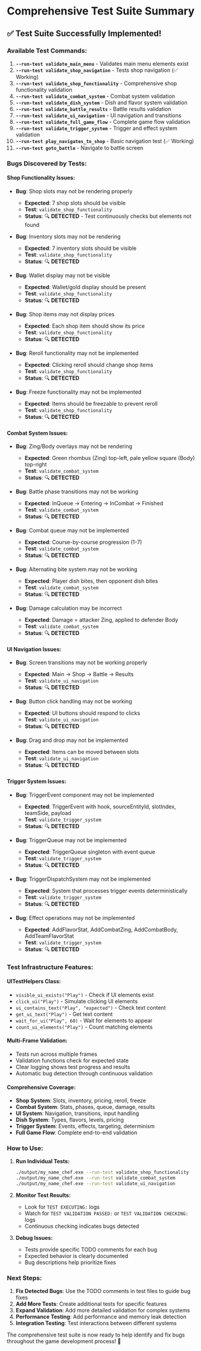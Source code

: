 # Comprehensive Test Suite Summary

## ✅ **Test Suite Successfully Implemented!**

### **Available Test Commands:**

1. **`--run-test validate_main_menu`** - Validates main menu elements exist
2. **`--run-test validate_shop_navigation`** - Tests shop navigation (✅ Working)
3. **`--run-test validate_shop_functionality`** - Comprehensive shop functionality validation
4. **`--run-test validate_combat_system`** - Combat system validation
5. **`--run-test validate_dish_system`** - Dish and flavor system validation
6. **`--run-test validate_battle_results`** - Battle results validation
7. **`--run-test validate_ui_navigation`** - UI navigation and transitions
8. **`--run-test validate_full_game_flow`** - Complete game flow validation
9. **`--run-test validate_trigger_system`** - Trigger and effect system validation
10. **`--run-test play_navigates_to_shop`** - Basic navigation test (✅ Working)
11. **`--run-test goto_battle`** - Navigate to battle screen

### **Bugs Discovered by Tests:**

#### **Shop Functionality Issues:**
- **Bug**: Shop slots may not be rendering properly
  - **Expected**: 7 shop slots should be visible
  - **Test**: `validate_shop_functionality`
  - **Status**: 🔍 **DETECTED** - Test continuously checks but elements not found

- **Bug**: Inventory slots may not be rendering
  - **Expected**: 7 inventory slots should be visible
  - **Test**: `validate_shop_functionality`
  - **Status**: 🔍 **DETECTED**

- **Bug**: Wallet display may not be visible
  - **Expected**: Wallet/gold display should be present
  - **Test**: `validate_shop_functionality`
  - **Status**: 🔍 **DETECTED**

- **Bug**: Shop items may not display prices
  - **Expected**: Each shop item should show its price
  - **Test**: `validate_shop_functionality`
  - **Status**: 🔍 **DETECTED**

- **Bug**: Reroll functionality may not be implemented
  - **Expected**: Clicking reroll should change shop items
  - **Test**: `validate_shop_functionality`
  - **Status**: 🔍 **DETECTED**

- **Bug**: Freeze functionality may not be implemented
  - **Expected**: Items should be freezable to prevent reroll
  - **Test**: `validate_shop_functionality`
  - **Status**: 🔍 **DETECTED**

#### **Combat System Issues:**
- **Bug**: Zing/Body overlays may not be rendering
  - **Expected**: Green rhombus (Zing) top-left, pale yellow square (Body) top-right
  - **Test**: `validate_combat_system`
  - **Status**: 🔍 **DETECTED**

- **Bug**: Battle phase transitions may not be working
  - **Expected**: InQueue → Entering → InCombat → Finished
  - **Test**: `validate_combat_system`
  - **Status**: 🔍 **DETECTED**

- **Bug**: Combat queue may not be implemented
  - **Expected**: Course-by-course progression (1-7)
  - **Test**: `validate_combat_system`
  - **Status**: 🔍 **DETECTED**

- **Bug**: Alternating bite system may not be working
  - **Expected**: Player dish bites, then opponent dish bites
  - **Test**: `validate_combat_system`
  - **Status**: 🔍 **DETECTED**

- **Bug**: Damage calculation may be incorrect
  - **Expected**: Damage = attacker Zing, applied to defender Body
  - **Test**: `validate_combat_system`
  - **Status**: 🔍 **DETECTED**

#### **UI Navigation Issues:**
- **Bug**: Screen transitions may not be working properly
  - **Expected**: Main → Shop → Battle → Results
  - **Test**: `validate_ui_navigation`
  - **Status**: 🔍 **DETECTED**

- **Bug**: Button click handling may not be working
  - **Expected**: UI buttons should respond to clicks
  - **Test**: `validate_ui_navigation`
  - **Status**: 🔍 **DETECTED**

- **Bug**: Drag and drop may not be implemented
  - **Expected**: Items can be moved between slots
  - **Test**: `validate_ui_navigation`
  - **Status**: 🔍 **DETECTED**

#### **Trigger System Issues:**
- **Bug**: TriggerEvent component may not be implemented
  - **Expected**: TriggerEvent with hook, sourceEntityId, slotIndex, teamSide, payload
  - **Test**: `validate_trigger_system`
  - **Status**: 🔍 **DETECTED**

- **Bug**: TriggerQueue may not be implemented
  - **Expected**: TriggerQueue singleton with event queue
  - **Test**: `validate_trigger_system`
  - **Status**: 🔍 **DETECTED**

- **Bug**: TriggerDispatchSystem may not be implemented
  - **Expected**: System that processes trigger events deterministically
  - **Test**: `validate_trigger_system`
  - **Status**: 🔍 **DETECTED**

- **Bug**: Effect operations may not be implemented
  - **Expected**: AddFlavorStat, AddCombatZing, AddCombatBody, AddTeamFlavorStat
  - **Test**: `validate_trigger_system`
  - **Status**: 🔍 **DETECTED**

### **Test Infrastructure Features:**

#### **UITestHelpers Class:**
- `visible_ui_exists("Play")` - Check if UI elements exist
- `click_ui("Play")` - Simulate clicking UI elements
- `ui_contains_text("Play", "expected")` - Check text content
- `get_ui_text("Play")` - Get text content
- `wait_for_ui("Play", 60)` - Wait for elements to appear
- `count_ui_elements("Play")` - Count matching elements

#### **Multi-Frame Validation:**
- Tests run across multiple frames
- Validation functions check for expected state
- Clear logging shows test progress and results
- Automatic bug detection through continuous validation

#### **Comprehensive Coverage:**
- **Shop System**: Slots, inventory, pricing, reroll, freeze
- **Combat System**: Stats, phases, queue, damage, results
- **UI System**: Navigation, transitions, input handling
- **Dish System**: Types, flavors, levels, pricing
- **Trigger System**: Events, effects, targeting, determinism
- **Full Game Flow**: Complete end-to-end validation

### **How to Use:**

1. **Run Individual Tests:**
   ```bash
   ./output/my_name_chef.exe --run-test validate_shop_functionality
   ./output/my_name_chef.exe --run-test validate_combat_system
   ./output/my_name_chef.exe --run-test validate_ui_navigation
   ```

2. **Monitor Test Results:**
   - Look for `TEST EXECUTING:` logs
   - Watch for `TEST VALIDATION PASSED:` or `TEST VALIDATION CHECKING:` logs
   - Continuous checking indicates bugs detected

3. **Debug Issues:**
   - Tests provide specific TODO comments for each bug
   - Expected behavior is clearly documented
   - Bug descriptions help prioritize fixes

### **Next Steps:**

1. **Fix Detected Bugs**: Use the TODO comments in test files to guide bug fixes
2. **Add More Tests**: Create additional tests for specific features
3. **Expand Validation**: Add more detailed validation for complex systems
4. **Performance Testing**: Add performance and memory leak detection
5. **Integration Testing**: Test interactions between different systems

The comprehensive test suite is now ready to help identify and fix bugs throughout the game development process! 🎉
